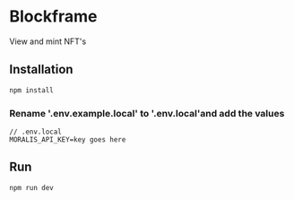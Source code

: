 # Blockframe

View and mint NFT's

## Installation
```bash
npm install
```

### Rename '.env.example.local' to '.env.local'and add the values
```
// .env.local
MORALIS_API_KEY=key goes here
```

## Run
```bash
npm run dev
```